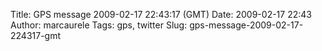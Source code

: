 Title: GPS message 2009-02-17 22:43:17 (GMT)
Date: 2009-02-17 22:43
Author: marcaurele
Tags: gps, twitter
Slug: gps-message-2009-02-17-224317-gmt

<!--break-->

<div class="gmap" id="gmap_20090217_144317">
</div>
</p>

